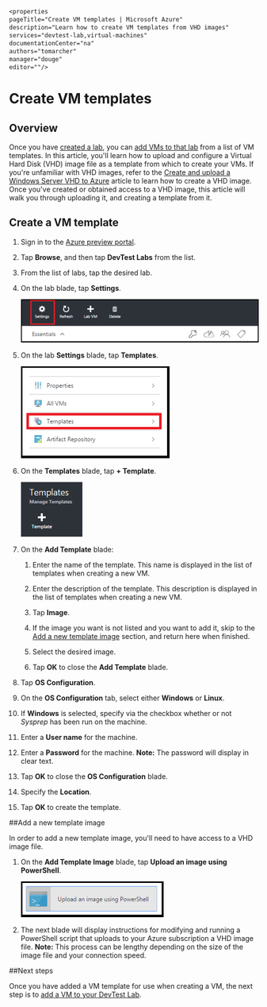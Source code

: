     <properties
	pageTitle="Create VM templates | Microsoft Azure"
	description="Learn how to create VM templates from VHD images"
	services="devtest-lab,virtual-machines"
	documentationCenter="na"
	authors="tomarcher"
	manager="douge"
	editor=""/>

<tags
	ms.service="devtest-lab"
	ms.workload="na"
	ms.tgt_pltfrm="na"
	ms.devlang="na"
	ms.topic="article"
	ms.date="11/01/2015"
	ms.author="tarcher"/>

# Create VM templates

## Overview

Once you have [created a lab](devtest-lab-create-lab.md), you can [add VMs to that lab](devtest-lab-add-vm-with-artifacts.md) from a list of VM templates. In this article, you'll learn how to upload and configure a Virtual Hard Disk (VHD) image file as a template from which to create your VMs. If you're unfamiliar with VHD images, refer to the [Create and upload a Windows Server VHD to Azure](https://azure.microsoft.com/en-us/documentation/articles/virtual-machines-create-upload-vhd-windows-server/) article to learn how to create a VHD image. Once you've created or obtained access to a VHD image, this article will walk you through uploading it, and creating a template from it.

## Create a VM template

1. Sign in to the [Azure preview portal](http://portal.azure.com).

1. Tap **Browse**, and then tap **DevTest Labs** from the list.

1. From the list of labs, tap the desired lab.  

1. On the lab blade, tap **Settings**.

    ![Lab settings](./media/devtest-lab-create-template/lab-blade-settings.png)

1. On the lab **Settings** blade, tap **Templates**.

    ![Templates option](./media/devtest-lab-create-template/lab-blade-settings-templates.png)

1. On the **Templates** blade, tap **+ Template**.

    ![Add template](./media/devtest-lab-create-template/add-template.png)

1. On the **Add Template** blade:

	1. Enter the name of the template. This name is displayed in the list of templates when creating a new VM.

	1. Enter the description of the template. This description is displayed in the list of templates when creating a new VM.

	1. Tap **Image**.

	1. If the image you want is not listed and you want to add it, skip to the [Add a new template image](#add-a-new-template-image) section, and return here when finished.

	1. Select the desired image.

	1. Tap **OK** to close the **Add Template** blade.

1. Tap **OS Configuration**.

1. On the **OS Configuration** tab, select either **Windows** or **Linux**.

1. If **Windows** is selected, specify via the checkbox whether or not *Sysprep* has been run on the machine.

1. Enter a **User name** for the machine.

1. Enter a **Password** for the machine. **Note:** The password will display in clear text.

1. Tap **OK** to close the **OS Configuration** blade.

1. Specify the **Location**.

1. Tap **OK** to create the template.

##Add a new template image

In order to add a new template image, you'll need to have access to a VHD image file.

1. On the **Add Template Image** blade, tap **Upload an image using PowerShell**.

    ![Upload image](./media/devtest-lab-create-template/upload-image-using-psh.png)

1. The next blade will display instructions for modifying and running a PowerShell script that uploads to your Azure subscription a VHD image file. **Note:** This process can be lengthy depending on the size of the image file and your connection speed.

##Next steps

Once you have added a VM template for use when creating a VM, the next step is to [add a VM to your DevTest Lab](devtest-lab-add-vm-with-artifacts).

